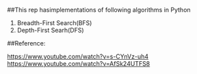 ##This rep hasimplementations of following algorithms in Python

 1. Breadth-First Search(BFS) 
 1. Depth-First Searh(DFS)



##Reference:

https://www.youtube.com/watch?v=s-CYnVz-uh4
https://www.youtube.com/watch?v=AfSk24UTFS8
